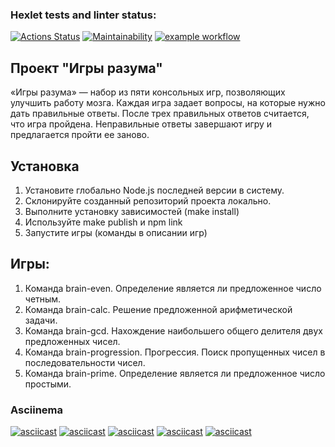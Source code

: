 ### Hexlet tests and linter status:
[![Actions Status](https://github.com/MilaNick/frontend-project-lvl1/workflows/hexlet-check/badge.svg)](https://github.com/MilaNick/frontend-project-lvl1/actions)
[![Maintainability](https://api.codeclimate.com/v1/badges/a99a88d28ad37a79dbf6/maintainability)](https://codeclimate.com/github/MilaNick/frontend-project-lvl1/maintainability)
[![example workflow](https://github.com/MilaNick/frontend-project-lvl1/actions/workflows/actions.yml/badge.svg)](https://github.com/MilaNick/frontend-project-lvl1/actions)  


## Проект "Игры разума"
«Игры разума» — набор из пяти консольных игр, позволяющих улучшить работу мозга. Каждая игра задает вопросы, на которые нужно дать правильные ответы. После трех правильных ответов считается, что игра пройдена. Неправильные ответы завершают игру и предлагается пройти ее заново.

## Установка
1. Установите глобально Node.js последней версии в систему.
2. Склонируйте созданный репозиторий проекта локально.
3. Выполните установку зависимостей (make install)
4. Используйте make publish и npm link
5. Запустите игры (команды в описании игр)
## Игры:
1. Команда brain-even. Определение является ли предложенное число четным.
2. Команда brain-calc. Решение предложенной арифметической задачи.
3. Команда brain-gcd. Нахождение наибольшего общего делителя двух предложенных чисел.
4. Команда brain-progression. Прогрессия. Поиск пропущенных чисел в последовательности чисел.
5. Команда brain-prime. Определение является ли предложенное число простыми.
### Asciinema
[![asciicast](https://asciinema.org/a/426746.svg)](https://asciinema.org/a/426746)
[![asciicast](https://asciinema.org/a/4kpeec6eEqap7JaSCpr1ers8c.svg)](https://asciinema.org/a/4kpeec6eEqap7JaSCpr1ers8c)
[![asciicast](https://asciinema.org/a/ZVT0nPEFAxO0OI48F3DZJ7FPp.svg)](https://asciinema.org/a/ZVT0nPEFAxO0OI48F3DZJ7FPp)
[![asciicast](https://asciinema.org/a/h1J5V9U7y5g7h3oDZMkmKitg4.svg)](https://asciinema.org/a/h1J5V9U7y5g7h3oDZMkmKitg4)
[![asciicast](https://asciinema.org/a/EqJnnI4fNfMzGVq8K60qPAbeC.svg)](https://asciinema.org/a/EqJnnI4fNfMzGVq8K60qPAbeC)

